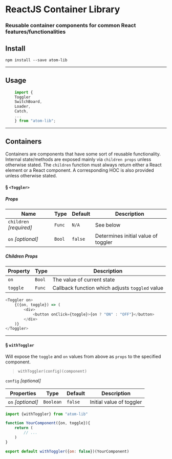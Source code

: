 # ReactJS Container Library
### Reusable container components for common React features/functionalities

## Install
`npm install --save atom-lib`

---

## Usage
```javascript
    import {
    Toggler 
    SwitchBoard,
    Loader,
    Catch,
    ... 
    } from "atom-lib";
```

---

## Containers

Containers are components that have some sort of reusable functionality. Internal state/methods are exposed mainly via `children props` unless otherwise stated. The `children` function must always return either a React element or a React component. A corresponding HOC is also provided unless otherwise stated.

#### § `<Toggler>`
##### Props
Name | Type | Default | Description
--- | --- | --- | ---
`children` *[required]* | `Func` | `N/A` | See below
`on` *[optional]* | `Bool` | `false` | Determines initial value of toggler

##### Children Props
Property | Type  | Description
--- | --- | ---
`on` | `Bool` | The value of current state
`toggle` | `Func` | Callback function which adjusts `toggled` value

```javascript
<Toggler on>
    {({on, toggle}) => (
        <div>
            <button onClick={toggle}>{on ? "ON" : "OFF"}</button>
        </div>
    )}
</Toggler>
```

---

#### § `withToggler`
Will expose the `toggle` and `on` values from above as `props` to the specified component.

>`withToggler(config)(component)`

`config` *[optional]*

Properties | Type | Default | Description
--- | --- | --- | ---
`on` *[optional]* | `Boolean` | `false` | Initial value of toggler

```javascript
import {withToggler} from "atom-lib"

function YourComponent({on, toggle}){
    return (
        // ...
    )
}

export default withToggler({on: false})(YourComponent)
```


